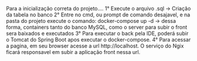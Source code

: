 Para a inicialização correta do projeto....
1° Execute o arquivo .sql -> Criação da tabela no banco
2° Entre no cmd, ou prompt de comando desajavel, e na pasta do projeto execute o comando: docker-compose up -d -> dessa forma, containers tanto do banco MySQL, como o server para subir o front sera baixados e executados
3° Para executar o back pela IDE, poderá subir o Tomcat do Spring Boot apos executar o docker-compose.
4° Para acessar a pagina, em seu browser acesse a url http://localhost. O serviço do Ngix ficará responsavel em subir a aplicação front nessa url.
